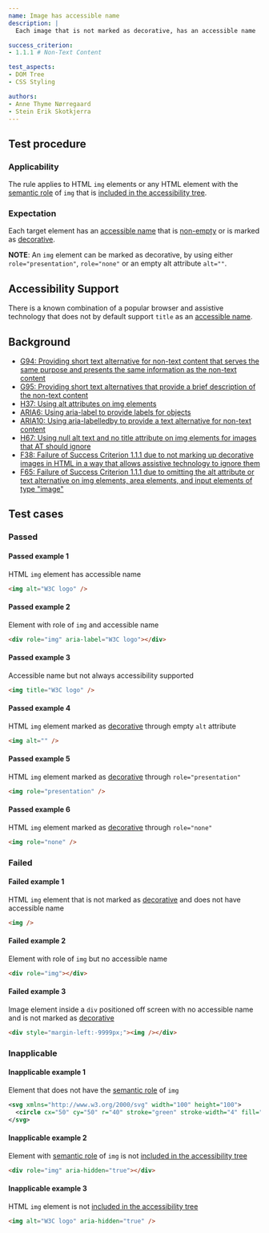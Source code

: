 ```yaml
---
name: Image has accessible name
description: |
  Each image that is not marked as decorative, has an accessible name

success_criterion:
- 1.1.1 # Non-Text Content

test_aspects:
- DOM Tree
- CSS Styling

authors:
- Anne Thyme Nørregaard
- Stein Erik Skotkjerra
---
```


## Test procedure

### Applicability

The rule applies to HTML `img` elements or any HTML element with the [semantic role](#semantic-role) of `img` that is [included in the accessibility tree](#included-in-the-accessibility-tree).

### Expectation

Each target element has an [accessible name](#accessible-name) that is [non-empty](#non-empty) or is marked as [decorative](#decorative).

**NOTE**: An `img` element can be marked as decorative, by using either `role="presentation"`, `role="none"` or an empty alt attribute `alt=""`.

## Accessibility Support

There is a known combination of a popular browser and assistive technology that does not by default support `title` as an [accessible name](#accessible-name).

## Background
- [G94: Providing short text alternative for non-text content that serves the same purpose and presents the same information as the non-text content](https://www.w3.org/TR/2016/NOTE-WCAG20-TECHS-20161007/G94)
- [G95: Providing short text alternatives that provide a brief description of the non-text content](https://www.w3.org/TR/2016/NOTE-WCAG20-TECHS-20161007/G95)
- [H37: Using alt attributes on img elements](https://www.w3.org/TR/2016/NOTE-WCAG20-TECHS-20161007/H37)
- [ARIA6: Using aria-label to provide labels for objects](https://www.w3.org/TR/2016/NOTE-WCAG20-TECHS-20161007/ARIA6)
- [ARIA10: Using aria-labelledby to provide a text alternative for non-text content](https://www.w3.org/TR/2016/NOTE-WCAG20-TECHS-20161007/ARIA10)
- [H67: Using null alt text and no title attribute on img elements for images that AT should ignore](https://www.w3.org/TR/2016/NOTE-WCAG20-TECHS-20161007/H67)
- [F38: Failure of Success Criterion 1.1.1 due to not marking up decorative images in HTML in a way that allows assistive technology to ignore them](https://www.w3.org/TR/2016/NOTE-WCAG20-TECHS-20161007/F38) 
- [F65: Failure of Success Criterion 1.1.1 due to omitting the alt attribute or text alternative on img elements, area elements, and input elements of type "image"](https://www.w3.org/TR/2016/NOTE-WCAG20-TECHS-20161007/F65)

## Test cases

### Passed

#### Passed example 1

HTML `img` element has accessible name

```html
<img alt="W3C logo" />
```

#### Passed example 2

Element with role of `img` and accessible name

```html
<div role="img" aria-label="W3C logo"></div>
```

#### Passed example 3

Accessible name but not always accessibility supported

```html
<img title="W3C logo" />
```

#### Passed example 4

HTML `img` element marked as [decorative](#decorative) through empty `alt` attribute

```html
<img alt="" />
```

#### Passed example 5

HTML `img` element marked as [decorative](#decorative) through `role="presentation"`

```html
<img role="presentation" />
```

#### Passed example 6

HTML `img` element marked as [decorative](#decorative) through `role="none"`

```html
<img role="none" />
```

### Failed

#### Failed example 1

HTML `img` element that is not marked as [decorative](#decorative) and does not have accessible name

```html
<img />
```

#### Failed example 2

Element with role of `img` but no accessible name

```html
<div role="img"></div>
```

#### Failed example 3

Image element inside a `div` positioned off screen with no accessible name and is not marked as [decorative](#decorative)

```html
<div style="margin-left:-9999px;"><img /></div>
```

### Inapplicable

#### Inapplicable example 1

Element that does not have the [semantic role](#semantic-role) of `img`

```svg
<svg xmlns="http://www.w3.org/2000/svg" width="100" height="100">
  <circle cx="50" cy="50" r="40" stroke="green" stroke-width="4" fill="yellow" />
</svg>
```

#### Inapplicable example 2

Element with [semantic role](#semantic-role) of `img` is not [included in the accessibility tree](#included-in-the-accessibility-tree)

```html
<div role="img" aria-hidden="true"></div>
```

#### Inapplicable example 3

HTML `img` element is not [included in the accessibility tree](#included-in-the-accessibility-tree) 

```html
<img alt="W3C logo" aria-hidden="true" />
```
